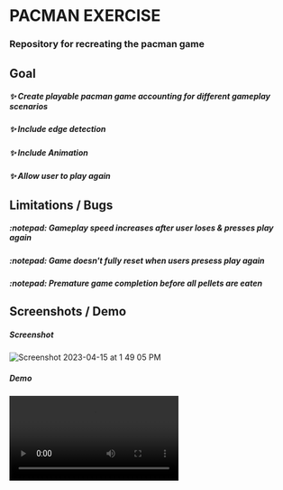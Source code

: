 # PACMAN EXERCISE

### Repository for recreating the pacman game

## Goal
##### :sparkles: Create playable pacman game accounting for different gameplay scenarios
##### :sparkles: Include edge detection
##### :sparkles: Include Animation
##### :sparkles: Allow user to play again

## Limitations / Bugs
##### :notepad: Gameplay speed increases after user loses & presses play again
##### :notepad: Game doesn't fully reset when users presess play again
##### :notepad: Premature game completion before all pellets are eaten

## Screenshots / Demo

##### Screenshot
![Screenshot 2023-04-15 at 1 49 05 PM](https://user-images.githubusercontent.com/63305557/232245831-0c93c8ab-2107-41a0-ba2f-bd2593f6d042.png)

##### Demo
![Demo](https://user-images.githubusercontent.com/63305557/232246370-e6864517-1f4f-4595-bd09-54aa0d3f63b9.mp4)






